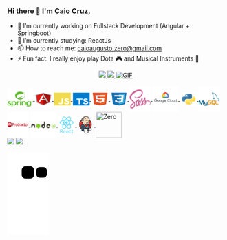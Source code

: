 ### Hi there 👋 I'm Caio Cruz,


- 🔭 I’m currently working on Fullstack Development (Angular + Springboot)
- 🌱 I’m currently studying: ReactJs
- 📫 How to reach me: caioaugusto.zero@gmail.com
- ⚡ Fun fact: I really enjoy play Dota 🎮 and Musical Instruments 🎸 

 <div align="center">
  <a href="https://github.com/CaioZero">
  <img height="150em" src="https://github-readme-stats.vercel.app/api?username=CaioZero&show_icons=true&theme=dracula&include_all_commits=true&count_private=true"/>
  <img height="150em" src="https://github-readme-stats.vercel.app/api/top-langs/?username=CaioZero&layout=compact&langs_count=7&theme=dracula"/>
  <img  height="150" width="250" alt="GIF" src="https://github.com/abhisheknaiidu/abhisheknaiidu/blob/master/code.gif?raw=true"/>
</div>


<div style="display: inline_block"><br>
  <img align="center" title="Springboot" height="50" width="60" src="https://raw.githubusercontent.com/devicons/devicon/master/icons/spring/spring-original-wordmark.svg">
  <img align="center" title="Angular" height="30" width="40" src="https://raw.githubusercontent.com/devicons/devicon/master/icons/angularjs/angularjs-original.svg">
  <img align="center" title="Javascript" height="30" width="40" src="https://raw.githubusercontent.com/devicons/devicon/master/icons/javascript/javascript-plain.svg">
  <img align="center" title="Typescript" height="30" width="40" src="https://raw.githubusercontent.com/devicons/devicon/master/icons/typescript/typescript-plain.svg">
  <img align="center" title="HTML" height="30" width="40" src="https://raw.githubusercontent.com/devicons/devicon/master/icons/html5/html5-original.svg">
  <img align="center" title="CSS" height="30" width="40" src="https://raw.githubusercontent.com/devicons/devicon/master/icons/css3/css3-original.svg">
  <img align="center" title="Sass" height="60" width="50" src="https://raw.githubusercontent.com/devicons/devicon/master/icons/sass/sass-original.svg">
  <img align="center" title="Google Cloud Platform" height="60" width="60" src="https://raw.githubusercontent.com/devicons/devicon/master/icons/googlecloud/googlecloud-original-wordmark.svg">
  <img align="center" title="Python" height="30" width="40" src="https://raw.githubusercontent.com/devicons/devicon/master/icons/python/python-original.svg">
  <img align="center" title="MySql" height="60" width="50" src="https://raw.githubusercontent.com/devicons/devicon/master/icons/mysql/mysql-original-wordmark.svg">
  <img align="center" title="Protractor" height="60" width="50" src="https://raw.githubusercontent.com/devicons/devicon/master/icons/protractor/protractor-plain-wordmark.svg">
  <img align="center" title="Node" height="60" width="60" src="https://raw.githubusercontent.com/devicons/devicon/master/icons/nodejs/nodejs-original-wordmark.svg">
   <img align="center" title="React" height="40" width="40" src="https://raw.githubusercontent.com/devicons/devicon/master/icons/react/react-original-wordmark.svg">
  <img align="center" title="Jenkins" height="40" width="40" src="https://raw.githubusercontent.com/devicons/devicon/master/icons/jenkins/jenkins-original.svg">
  <img align="center" title="Zero" height="60" width="60"src="https://c.tenor.com/0ckvep-uNysAAAAC/megaman-zero.gif">
</div>
  
  <div> 
  <a title="caioaugusto.zero@gmail.com" href ="mailto:caioaugusto.zero@gmail.com"><img src="https://img.shields.io/badge/Gmail-D14836?style=for-the-badge&logo=gmail&logoColor=white" target="_blank"></a>
  <a title="Caio Augusto LinkedIn" href="https://www.linkedin.com/in/caioaugustozero/" target="_blank"><img src="https://img.shields.io/badge/-LinkedIn-%230077B5?style=for-the-badge&logo=linkedin&logoColor=white" target="_blank"></a> 
 
   <a href="https://github.com/CaioZero">![Snake animation](https://github.com/rafaballerini/rafaballerini/blob/output/github-contribution-grid-snake.svg)
   
</div>
